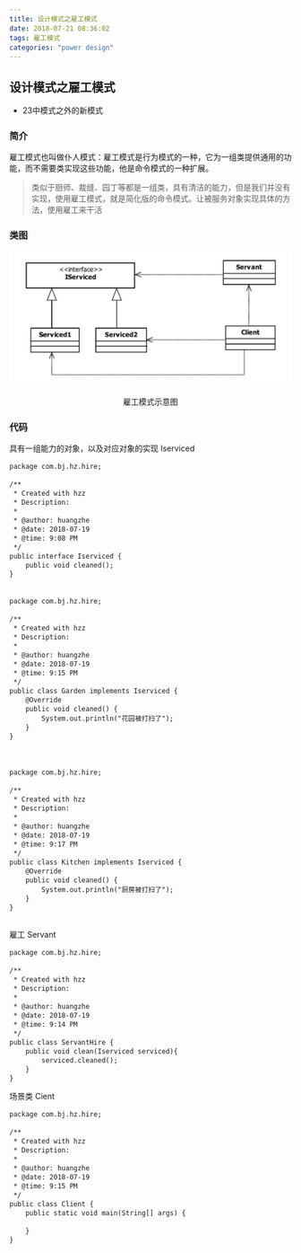```yaml
---
title: 设计模式之雇工模式
date: 2018-07-21 08:36:02
tags: 雇工模式
categories: "power design"
---
```


## 设计模式之雇工模式
* 23中模式之外的新模式

### 简介
雇工模式也叫做仆人模式：雇工模式是行为模式的一种，它为一组类提供通用的功能，而不需要类实现这些功能，他是命令模式的一种扩展。
> 类似于厨师、裁缝、园丁等都是一组类，具有清洁的能力，但是我们并没有实现，使用雇工模式，就是简化版的命令模式。让被服务对象实现具体的方法，使用雇工来干活

### 类图
![雇工模式示意图](images/2018-07-19-4.png)
<center>雇工模式示意图</center>

### 代码

具有一组能力的对象，以及对应对象的实现
Iserviced
```
package com.bj.hz.hire;

/**
 * Created with hzz
 * Description:
 *
 * @author: huangzhe
 * @date: 2018-07-19
 * @time: 9:08 PM
 */
public interface Iserviced {
    public void cleaned();
}


package com.bj.hz.hire;

/**
 * Created with hzz
 * Description:
 *
 * @author: huangzhe
 * @date: 2018-07-19
 * @time: 9:15 PM
 */
public class Garden implements Iserviced {
    @Override
    public void cleaned() {
        System.out.println("花园被打扫了");
    }
}



package com.bj.hz.hire;

/**
 * Created with hzz
 * Description:
 *
 * @author: huangzhe
 * @date: 2018-07-19
 * @time: 9:17 PM
 */
public class Kitchen implements Iserviced {
    @Override
    public void cleaned() {
        System.out.println("厨房被打扫了");
    }
}


```

雇工 Servant
```
package com.bj.hz.hire;

/**
 * Created with hzz
 * Description:
 *
 * @author: huangzhe
 * @date: 2018-07-19
 * @time: 9:14 PM
 */
public class ServantHire {
    public void clean(Iserviced serviced){
        serviced.cleaned();
    }
}
```

场景类
Cient
```
package com.bj.hz.hire;

/**
 * Created with hzz
 * Description:
 *
 * @author: huangzhe
 * @date: 2018-07-19
 * @time: 9:15 PM
 */
public class Client {
    public static void main(String[] args) {

    }
}
```



